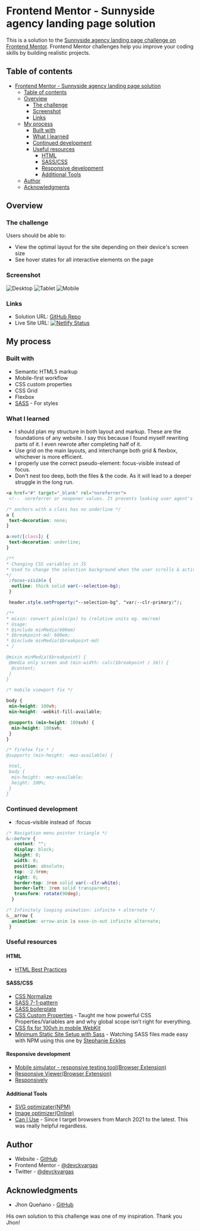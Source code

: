 # Frontend Mentor - Sunnyside agency landing page solution

This is a solution to the [Sunnyside agency landing page challenge on Frontend Mentor](https://www.frontendmentor.io/challenges/sunnyside-agency-landing-page-7yVs3B6ef). Frontend Mentor challenges help you improve your coding skills by building realistic projects.

## Table of contents

- [Frontend Mentor - Sunnyside agency landing page solution](#frontend-mentor---sunnyside-agency-landing-page-solution)
  - [Table of contents](#table-of-contents)
  - [Overview](#overview)
    - [The challenge](#the-challenge)
    - [Screenshot](#screenshot)
    - [Links](#links)
  - [My process](#my-process)
    - [Built with](#built-with)
    - [What I learned](#what-i-learned)
    - [Continued development](#continued-development)
    - [Useful resources](#useful-resources)
      - [HTML](#html)
      - [SASS/CSS](#sasscss)
      - [Responsive development](#responsive-development)
      - [Additional Tools](#additional-tools)
  - [Author](#author)
  - [Acknowledgments](#acknowledgments)

## Overview

### The challenge

Users should be able to:

- View the optimal layout for the site depending on their device's screen size
- See hover states for all interactive elements on the page

### Screenshot

![Desktop](./screenshot-desktop.webp)
![Tablet](./screenshot-tablet.webp)
![Mobile](./screenshot-mobile.webp)

### Links

- Solution URL: [GitHub Repo](https://github.com/devCKVargas/sunnyside-agency-landing-page-challenge)
- Live Site URL: [![Netlify Status](https://api.netlify.com/api/v1/badges/b51e591d-31b3-4846-a5e4-830996a2cfa9/deploy-status)](https://devckvargas-sunnyside-2023.netlify.app/)

## My process

### Built with

- Semantic HTML5 markup
- Mobile-first workflow
- CSS custom properties
- CSS Grid
- Flexbox
- [SASS](https://sass-lang.com/) - For styles

### What I learned

- I should plan my structure in both layout and markup. These are the foundations of any website. I say this because I found myself rewriting parts of it. I even rewrote after completing half of it.
- Use grid on the main layouts, and interchange both grid & flexbox, whichever is more efficient.
- I properly use the correct pseudo-element: focus-visible instead of focus.
- Don't nest too deep, both the files & the code. As it will lead to a deeper struggle in the long run.

```html
<a href="#" target="_blank" rel="noreferrer"> 
 <!--  noreferrer or noopener values. It prevents leaking user agent's header from being sent to the new page. -->
```

```CSS
/* anchors with a class has no underline */
a {
 text-decoration: none;
}

a:not([class]) {
 text-decoration: underline;
}
```

```CSS / JS
/** 
* Changing CSS variables in JS 
* Used to change the selection background when the user scrolls & activates the background of the header
*/
 :focus-visible {
  outline: thick solid var(--selection-bg);
 }

 header.style.setProperty("--selection-bg", "var(--clr-primary)");
```

```scss (CSS)
/** 
* mixin: convert pixels(px) to (relative units eg. em/rem)
* Usage:
* @include minMedia(600em) 
* $breakpoint-md: 600em;
* @include minMedia($breakpoint-md) 
* /

@mixin minMedia($breakpoint) {
 @media only screen and (min-width: calc($breakpoint / 16)) {
  @content;
 }
}
```

```scss (CSS)
/* mobile viewport fix */

body {
 min-height: 100vh;
 min-height: -webkit-fill-available;

 @supports (min-height: 100svh) {
  min-height: 100svh;
 }
}
```

```scss (CSS)
/* firefox fix * /
@supports (min-height: -moz-available) {

 html,
 body {
  min-height: -moz-available;
  height: 100%;
 }
}
```

### Continued development

- :focus-visible instead of :focus

```CSS
/* Navigation menu pointer triangle */
&::before {
   content: "";
   display: block;
   height: 0;
   width: 0;
   position: absolute;
   top: -2.9rem;
   right: 0;
   border-top: 3rem solid var(--clr-white);
   border-left: 3rem solid transparent;
   transform: rotate(90deg);
  }
```

```CSS
/* Infinitely looping animation: infinite + alternate */
&__arrow {
  animation: arrow-anim 1s ease-in-out infinite alternate;
 }
```

### Useful resources

#### HTML

- [HTML Best Practices](https://github.com/hail2u/html-best-practices)

#### SASS/CSS

- [CSS Normalize](https://csstools.github.io/normalize.css/)
- [SASS 7-1-pattern](https://sass-guidelin.es/#the-7-1-pattern)
- [SASS boilerplate](https://github.com/KittyGiraudel/sass-boilerplate/)
- [CSS Custom Properties](https://css-tricks.com/breaking-css-custom-properties-out-of-root-might-be-a-good-idea/) - Taught me how powerful CSS Properties/Variables are and why global scope isn’t right for everything.
- [CSS fix for 100vh in mobile WebKit](https://css-tricks.com/css-fix-for-100vh-in-mobile-webkit/)
- [Minimum Static Site Setup with Sass](https://thinkdobecreate.com/articles/minimum-static-site-sass-setup/) - Watching SASS files made easy with NPM using this one by [Stephanie Eckles](https://thinkdobecreate.com/)

#### Responsive development

- [Mobile simulator - responsive testing tool(Browser Extension)](https://www.webmobilefirst.com/)
- [Responsive Viewer(Browser Extension)](https://responsiveviewer.org/)
- [Responsively](https://responsively.app/)

#### Additional Tools

- [SVG optimizater(NPM)](https://github.com/svg/svgo)
- [Image optimizer(Online)](https://squoosh.app/)
- [Can I Use](https://caniuse.com/) - Since I target browsers from March 2021 to the latest. This was really helpful regardless.

## Author

- Website - [GitHub](https://github.com/devCKVargas/)
- Frontend Mentor - [@devckvargas](https://www.frontendmentor.io/profile/devckvargas)
- Twitter - [@devckvargas](https://www.twitter.com/devckvargas)

## Acknowledgments

- Jhon Queñano - [GitHub](https://github.com/okayda/)

His own solution to this challenge was one of my inspiration. Thank you Jhon!
